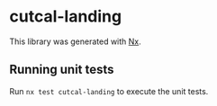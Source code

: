 # cutcal-landing

This library was generated with [Nx](https://nx.dev).

## Running unit tests

Run `nx test cutcal-landing` to execute the unit tests.
